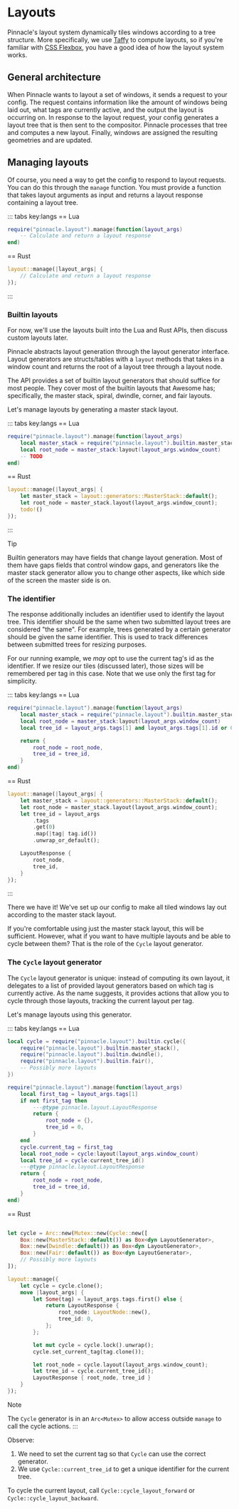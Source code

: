 # Layouts

Pinnacle's layout system dynamically tiles windows according to a tree structure. More specifically, we use
[Taffy](https://github.com/DioxusLabs/taffy) to compute layouts, so if you're familiar with
[CSS Flexbox](https://css-tricks.com/snippets/css/a-guide-to-flexbox/), you have a good idea of how
the layout system works.

## General architecture

When Pinnacle wants to layout a set of windows, it sends a request to your config. The request contains
information like the amount of windows being laid out, what tags are currently active, and the output
the layout is occurring on. In response to the layout request, your config generates a layout tree
that is then sent to the compositor. Pinnacle processes that tree and computes a new layout. Finally,
windows are assigned the resulting geometries and are updated.

## Managing layouts

Of course, you need a way to get the config to respond to layout requests. You can do this
through the `manage` function. You must provide a function that takes layout arguments as
input and returns a layout response containing a layout tree.

::: tabs key:langs
== Lua
```lua
require("pinnacle.layout").manage(function(layout_args)
    -- Calculate and return a layout response
end)
```
== Rust
```rust
layout::manage(|layout_args| {
    // Calculate and return a layout response
});
```
:::

### Builtin layouts

For now, we'll use the layouts built into the Lua and Rust APIs, then
discuss custom layouts later.

Pinnacle abstracts layout generation through the layout generator interface.
Layout generators are structs/tables with a `layout` methods that takes in
a window count and returns the root of a layout tree through a layout node.

The API provides a set of builtin layout generators that should suffice for most people.
They cover most of the builtin layouts that Awesome has; specifically, the
master stack, spiral, dwindle, corner, and fair layouts.

Let's manage layouts by generating a master stack layout.

::: tabs key:langs
== Lua
```lua
require("pinnacle.layout").manage(function(layout_args)
    local master_stack = require("pinnacle.layout").builtin.master_stack()
    local root_node = master_stack:layout(layout_args.window_count)
    -- TODO
end)
```
== Rust
```rust
layout::manage(|layout_args| {
    let master_stack = layout::generators::MasterStack::default();
    let root_node = master_stack.layout(layout_args.window_count);
    todo!()
});
```
:::

> [!TIP]
> Builtin generators may have fields that change layout generation.
> Most of them have gaps fields that control window gaps, and generators
> like the master stack generator allow you to change other aspects, like
> which side of the screen the master side is on.

### The identifier

The response additionally includes an identifier used to identify the layout tree.
This identifier should be the same when two submitted layout trees are considered
"the same". For example, trees generated by a certain generator should be given
the same identifier. This is used to track differences between submitted trees
for resizing purposes.

For our running example, we *may* opt to use the current tag's id as
the identifier. If we resize our tiles (discussed later), those sizes
will be remembered per tag in this case. Note that we use only the first tag
for simplicity.

::: tabs key:langs
== Lua
```lua
require("pinnacle.layout").manage(function(layout_args)
    local master_stack = require("pinnacle.layout").builtin.master_stack()
    local root_node = master_stack:layout(layout_args.window_count)
    local tree_id = layout_args.tags[1] and layout_args.tags[1].id or 0

    return {
        root_node = root_node,
        tree_id = tree_id,
    }
end)
```
== Rust
```rust
layout::manage(|layout_args| {
    let master_stack = layout::generators::MasterStack::default();
    let root_node = master_stack.layout(layout_args.window_count);
    let tree_id = layout_args
        .tags
        .get(0)
        .map(|tag| tag.id())
        .unwrap_or_default();

    LayoutResponse {
        root_node,
        tree_id,
    }
});
```
:::

There we have it! We've set up our config to make all tiled windows
lay out according to the master stack layout.

If you're comfortable using just the master stack layout, this will
be sufficient. However, what if you want to have multiple layouts
and be able to cycle between them? That is the role of the
`Cycle` layout generator.

### The `Cycle` layout generator

The `Cycle` layout generator is unique: instead of computing its own
layout, it delegates to a list of provided layout generators based on
which tag is currently active. As the name suggests, it provides actions
that allow you to cycle through those layouts, tracking the current layout
per tag.

Let's manage layouts using this generator.

::: tabs key:langs
== Lua
```lua
local cycle = require("pinnacle.layout").builtin.cycle({
    require("pinnacle.layout").builtin.master_stack(),
    require("pinnacle.layout").builtin.dwindle(),
    require("pinnacle.layout").builtin.fair(),
    -- Possibly more layouts
})

require("pinnacle.layout").manage(function(layout_args)
    local first_tag = layout_args.tags[1]
    if not first_tag then
        ---@type pinnacle.layout.LayoutResponse
        return {
            root_node = {},
            tree_id = 0,
        }
    end
    cycle.current_tag = first_tag
    local root_node = cycle:layout(layout_args.window_count)
    local tree_id = cycle:current_tree_id()
    ---@type pinnacle.layout.LayoutResponse
    return {
        root_node = root_node,
        tree_id = tree_id,
    }
end)
```
== Rust
```rust

let cycle = Arc::new(Mutex::new(Cycle::new([
    Box::new(MasterStack::default()) as Box<dyn LayoutGenerator>,
    Box::new(Dwindle::default()) as Box<dyn LayoutGenerator>,
    Box::new(Fair::default()) as Box<dyn LayoutGenerator>,
    // Possibly more layouts
]);

layout::manage({
    let cycle = cycle.clone();
    move |layout_args| {
        let Some(tag) = layout_args.tags.first() else {
            return LayoutResponse {
                root_node: LayoutNode::new(),
                tree_id: 0,
            };
        };

        let mut cycle = cycle.lock().unwrap();
        cycle.set_current_tag(tag.clone());

        let root_node = cycle.layout(layout_args.window_count);
        let tree_id = cycle.current_tree_id();
        LayoutResponse { root_node, tree_id }
    }
});
```

> [!NOTE]
> The `Cycle` generator is in an `Arc<Mutex>` to allow access outside `manage`
> to call the cycle actions.
:::

Observe:
1. We need to set the current tag so that `Cycle` can use the correct generator.
2. We use `Cycle::current_tree_id` to get a unique identifier for the current tree.

To cycle the current layout, call `Cycle::cycle_layout_forward` or
`Cycle::cycle_layout_backward`.
